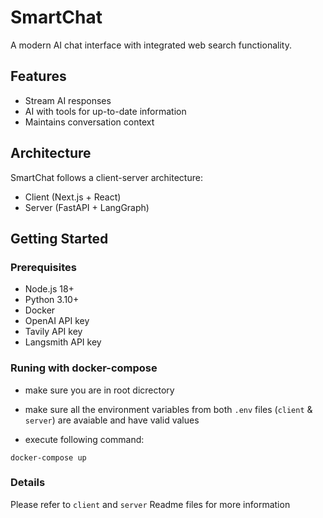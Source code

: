 # SmartChat

A modern AI chat interface with integrated web search functionality.

## Features

- Stream AI responses
- AI with tools for up-to-date information
- Maintains conversation context

## Architecture

SmartChat follows a client-server architecture:

- Client (Next.js + React)
- Server (FastAPI + LangGraph)

## Getting Started

### Prerequisites

- Node.js 18+
- Python 3.10+
- Docker
- OpenAI API key
- Tavily API key
- Langsmith API key

### Runing with docker-compose

- make sure you are in root dicrectory

- make sure all the environment variables from both `.env` files (`client` & `server`) are avaiable and have valid values

- execute following command:

`docker-compose up`

### Details

Please refer to `client` and `server` Readme files for more information
